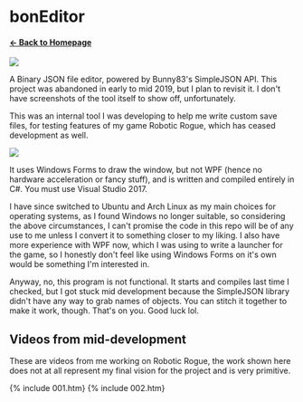 # bonEditor
#### [← Back to Homepage](https://bonkmaykrq.github.io/)

![](https://files.gamebanana.com/bitpit/bedit-newlogo-soontm.png)

A Binary JSON file editor, powered by Bunny83's SimpleJSON API. This project was abandoned in early to mid 2019, but I plan to revisit it. I don't have screenshots of the tool itself to show off, unfortunately.

This was an internal tool I was developing to help me write custom save files, for testing features of my game Robotic Rogue, which has ceased development as well. 

![](https://files.gamebanana.com/bitpit/bitmap-arfglabreg.png)

It uses Windows Forms to draw the window, but not WPF (hence no hardware acceleration or fancy stuff), and is written and compiled entirely in C#. You must use Visual Studio 2017.

I have since switched to Ubuntu and Arch Linux as my main choices for operating systems, as I found Windows no longer suitable, so considering the above circumstances, I can't promise the code in this repo will be of any use to me unless I convert it to something closer to my liking. I also have more experience with WPF now, which I was using to write a launcher for the game, so I honestly don't feel like using Windows Forms on it's own would be something I'm interested in.

Anyway, no, this program is not functional. It starts and compiles last time I checked, but I got stuck mid development because the SimpleJSON library didn't have any way to grab names of objects. You can stitch it together to make it work, though. That's on you. Good luck lol.

## Videos from mid-development
These are videos from me working on Robotic Rogue, the work shown here does not at all represent my final vision for the project and is very primitive.  
  
  
{% include 001.htm}
{% include 002.htm}

